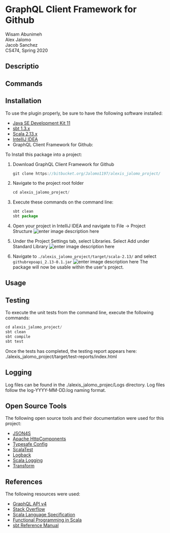 # GraphQL Client Framework for Github
Wisam Abunimeh  
Alex Jalomo  
Jacob Sanchez  
CS474, Spring 2020

## Descriptio

## Commands

## Installation

To use the plugin properly, be sure to have the following software installed: 
* [Java SE Development Kit 11](https://www.oracle.com/java/technologies/javase-jdk11-downloads.html)
* [sbt 1.3.x ](https://www.scala-sbt.org/download.html)
* [Scala  2.13.x](https://www.scala-lang.org/download/) 
* [IntelliJ IDEA](https://www.jetbrains.com/idea/download/)
* GraphQL Client Framework for Github:

To Install this package into a project:
1.  Download GraphQL Client Framework for Github
 	```js
	git clone https://bitbucket.org/Jalomo1197/alexis_jalomo_project/
	```
3. Navigate to the project root folder
	```js
	cd alexis_jalomo_project/  
	```
4. Execute these commands on the command line:
	```js
	sbt clean
	sbt package
	```
5. Open your project in IntelliJ IDEA and navigate to File → Project Structure 
![enter image description here](https://www.google.com/images/branding/googlelogo/1x/googlelogo_color_272x92dp.png)
6. Under the Project Settings tab, select Libraries. Select Add under Standard Library 
![enter image description here](https://www.google.com/images/branding/googlelogo/1x/googlelogo_color_272x92dp.png)

7. Navigate to `./alexis_jalomo_project/target/scala-2.13/` and select `githubrepoapi_2.13-0.1.jar`
![enter image description here](https://www.google.com/images/branding/googlelogo/1x/googlelogo_color_272x92dp.png)
The package will now be usable within the user's project.
## Usage

## Testing
To execute the unit tests from the command line, execute the following commands:
```js
cd alexis_jalomo_project/  
sbt clean
sbt compile
sbt test
```
Once the tests has completed, the testing report appears here:  
./alexis_jalomo_project/target/test-reports/index.html



## Logging
Log files can be found in the ./alexis_jalomo_projec/Logs directory. Log files follow the log-YYYY-MM-DD.log naming format.

## Open Source Tools
The following open source tools and their documentation were used for this project:  

* [JSON4S](https://github.com/json4s/json4s)
* [Apache HttpComponents](https://hc.apache.org/)
* [Typesafe Config ](https://github.com/lightbend/config)
* [ScalaTest](http://www.scalatest.org/)
* [Logback](http://logback.qos.ch/)
* [Scala Logging](https://github.com/lightbend/scala-logging)
* [Transform](https://transform.tools/json-to-scala-case-class)

## References
The following resources were used:  
* [GraphQL API v4](https://developer.github.com/v4/)
*  [Stack Overflow](https://stackoverflow.com/)
* [Scala Language Specification](https://scala-lang.org/files/archive/spec/2.11/) 
* [Functional Programming in Scala](https://www.oreilly.com/library/view/functional-programming-in/9781617290657/)
* [sbt Reference Manual](https://www.scala-sbt.org/1.x/docs/)

